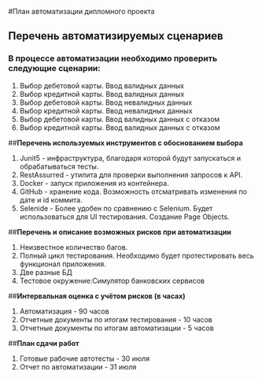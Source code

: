 #План автоматизации дипломного проекта

## **Перечень автоматизируемых сценариев**

### В процессе автоматизации необходимо проверить следующие сценарии:


1. Выбор дебетовой карты. Ввод валидных данных
1. Выбор кредитной карты. Ввод валидных данных
1. Выбор дебетовой карты. Ввод невалидных данных 
1. Выбор кредитной карты. Ввод невалидных данных
1. Выбор дебетовой карты. Ввод валидных данных с отказом
1. Выбор кредитной карты. Ввод валидных данных с отказом


##**Перечень используемых инструментов с обоснованием выбора**

1. Junit5 - инфраструктура, благодаря которой будут запускаться и обрабатываться тесты.
1. RestAssurred - утилита для проверки выполнения запросов к API.
1. Docker - запуск приложения из контейнера.
1. GitHub - хранение кода. Возможность отсматривать изменения по дате и id коммита.
1. Selenide - Более удобен по сравнению с Selenium. Будет использоваться для UI тестирования. Создание Page Objects.



##**Перечень и описание возможных рисков при автоматизации**

1. Неизвестное количество багов.
1. Полный цикл тестирования. Необходимо будет протестировать весь функционал приложения.
1. Две разные БД
1. Тестовое окружение:Симулятор банковских сервисов

##**Интервальная оценка с учётом рисков (в часах)**

1. Автоматизация - 90 часов
1. Отчетные документы по итогам тестирования - 10 часов
1. Отчетные документы по итогам автоматизации - 5 часов

##**План сдачи работ**

1. Готовые рабочие автотесты - 30 июля
1. Отчет по автоматизации - 31 июля